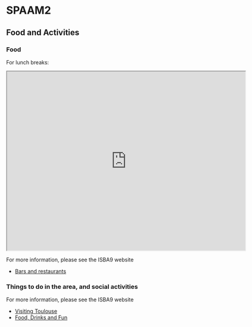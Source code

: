 # SPAAM2

## Food and Activities

### Food

For lunch breaks:
<iframe src="https://www.google.com/maps/d/u/0/embed?mid=1Q-AOMIZz3-np8muacyH99jSsJyK5F1BS" width="640" height="480"></iframe>

For more information, please see the ISBA9 website

* [Bars and restaurants](https://isba9.sciencesconf.org/resource/page/id/7)

### Things to do in the area, and social activities

For more information, please see the ISBA9 website

* [Visiting Toulouse](https://isba9.sciencesconf.org/resource/page/id/18)
* [Food, Drinks and Fun](https://isba9.sciencesconf.org/resource/page/id/8)

